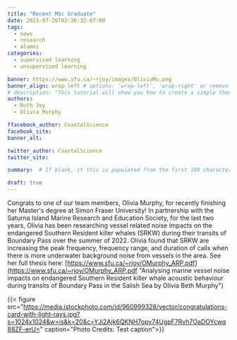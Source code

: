 ```yaml
---
title: "Recent MSc Graduate"
date: 2023-07-26T02:36:32-07:00
tags: 
  - news
  - research
  - alumni
categories: 
  - supervised learning
  - unsupervised learning

banner: https://www.sfu.ca/~rjoy/images/OliviaMu.png
banner_align: wrap-left # options: 'wrap-left', 'wrap-right' or remove for none
# description: "This tutorial will show you how to create a simple theme in Hugo. I assume that you are familiar with HTML, the bash command line, and that you are comfortable using Markdown to format content."
authors: 
  - Ruth Joy
  - Olivia Murphy

ffacebook_author: CoastalScience
facebook_site: 
banner_alt: 

twitter_author: CoastalScience
twitter_site:

summary:  # If blank, it this is populated from the first 100 characters from the post 

draft: true
---
```


Congrats to one of our team members, Olivia Murphy, for recently finishing her Master's degree at Simon Fraser University! In partnership with the Saturna Island Marine Research and Education Society, for the last two years, Olivia has been researching vessel related noise impacts on the endangered Southern Resident killer whales (SRKW) during their transits of Boundary Pass over the summer of 2022. Olivia found that SRKW are increasing the peak frequency, frequency range, and duration of calls when there is more underwater background noise from vessels in the area. See her full thesis here: [https://www.sfu.ca/~rjoy/OMurphy_ARP.pdf](https://www.sfu.ca/~rjoy/OMurphy_ARP.pdf "Analysing marine vessel noise impacts on endangered Southern Resident killer whale acoustic behaviour during transits of Boundary Pass in the Salish Sea by Olivia Beth Murphy")

{{< figure src="https://media.istockphoto.com/id/960999328/vector/congratulations-card-with-light-rays.jpg?s=1024x1024&w=is&k=20&c=YJi2Ajk6QKNH7opy74UgpF7Rvh7OaDOYcwq88ZF-erU=" caption="Photo Credits: Test caption">}}

